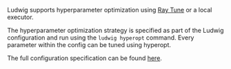 Ludwig supports hyperparameter optimization using [Ray Tune](https://docs.ray.io/en/latest/tune/index.html) or a local executor.

The hyperparameter optimization strategy is specified as part of the Ludwig configuration and run using 
the `ludwig hyperopt` command. Every parameter within the config can be tuned using hyperopt.

The full configuration specification can be found [here](../configuration/hyperparameter_optimization.md).